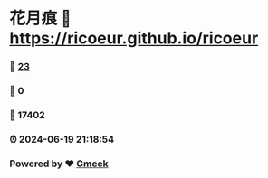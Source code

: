 # 花月痕 :link: https://ricoeur.github.io/ricoeur 
### :page_facing_up: [23](https://ricoeur.github.io/ricoeur/tag.html) 
### :speech_balloon: 0 
### :hibiscus: 17402 
### :alarm_clock: 2024-06-19 21:18:54 
### Powered by :heart: [Gmeek](https://github.com/Meekdai/Gmeek)
